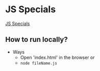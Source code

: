 # JS Specials
[JS Specials](https://javascript.info/javascript-specials)

## How to run locally?
* Ways
  * Open 'index.html' in the browser or
  * `node fileName.js`
